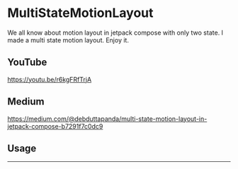 # MultiStateMotionLayout

We all know about motion layout in jetpack compose with only two state. I made a multi state motion layout. Enjoy it.

## YouTube
https://youtu.be/r6kgFRfTrjA

## Medium
https://medium.com/@debduttapanda/multi-state-motion-layout-in-jetpack-compose-b7291f7c0dc9

## Usage
--------------------

